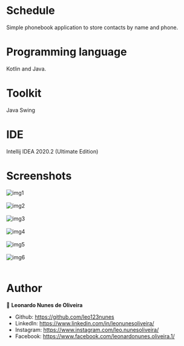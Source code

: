 # Schedule
Simple phonebook application to store contacts by name and phone. 

# Programming language
Kotlin and Java.

# Toolkit
Java Swing

# IDE
Intellij IDEA 2020.2 (Ultimate Edition)

# Screenshots
![img1](https://user-images.githubusercontent.com/53942734/143717290-40aa204c-3460-4ae2-ae40-a5cad8660b43.png)<br></br>
![img2](https://user-images.githubusercontent.com/53942734/143717304-b9feb89e-e9e4-4270-a309-f96aff2b7871.png)<br></br>
![img3](https://user-images.githubusercontent.com/53942734/143717312-b0c2c286-47e0-4067-8dde-be1e3c29c8a1.png)<br></br>
![img4](https://user-images.githubusercontent.com/53942734/143717322-c372d4d6-b751-4a69-b644-a1eb2592de7c.png)<br></br>
![img5](https://user-images.githubusercontent.com/53942734/143717331-7a7707d8-12de-4567-ad15-695fc47189cd.png)<br></br>
![img6](https://user-images.githubusercontent.com/53942734/143717337-9a4d062c-8587-40f4-816b-96da156687bb.png)<br></br>

# Author

👤 **Leonardo Nunes de Oliveira**

* Github: https://github.com/leo123nunes
* LinkedIn: https://www.linkedin.com/in/leonunesoliveira/
* Instagram: https://www.instagram.com/leo.nunesoliveira/
* Facebook: https://www.facebook.com/leonardonunes.oliveira.1/
